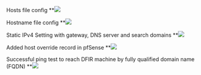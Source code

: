 
Hosts file config
**![](https://lh7-us.googleusercontent.com/U74DlOXIrKZh1viTH3io7jv0m3j73l2LMA92G3LrdgU38yGwAeWtTqXMUGKtuUXmK8SFeIYN8gJo5RSEWIdC7cXlPZF6Uq9oM9Yevx9oW5eCVTjS8FRZmdpQpOT88JSdGHQJBo8aorz7iChX0LwRTgE)

Hostname file config
**![](https://lh7-us.googleusercontent.com/23s2ENEzU5o66Rat07Jsqs-NrBuXzvDLoh6vUxMzl8lpqnzv2ETjwZS2cfTnY_hPGz5yh8eWuM28Sy5FQpvLxv8dcwNRi9NHRpjDqUDPe_amu8UKJd76diQIDB_CRSras3McMRtTonV_KMdBQ52M7O4)

Static IPv4 Setting with gateway, DNS server and search domains
**![](https://lh7-us.googleusercontent.com/DY5iJrYkQ5AylmKTHAsBtFxe8pYwX0y-_DVjPjmyscHB8vF56N9OFR4gnBcTa4IFOGv0zWqcgopYsMYP07Vp-QGz7MkTpiwUDlQDOqzE9FSQ9BuTufiycCqr84VBPK7q9_CO9M8EK6UsjCoSBIHGw6A)

Added host override record in pfSense
**![](https://lh7-us.googleusercontent.com/dleeOfu68R75hNnYKQdbHcY3TSoSuz5JGStaAFPhVo8sSJMdNPraWiKKe_079Nf4pi5HhGDN1SciLWoCiSgh41ullzxcezeT3jg9ZKwaDIiHPXLpMX7EkQeagnz7zmOTBoKvYVMeoORimTbM201GGn4)

Successful ping test to reach DFIR machine by fully qualified domain name (FQDN)
**![](https://lh7-us.googleusercontent.com/0aQTSFHcUQr-re9a3haNGyr4ACUyDrPghFJ8xiQl4U1QVi3MLM6uXJJ-qDJ-UvQqjecS5EoXnGFLp8sQK9_cbEgpxgG2ay5wgcoeZK_pzplPrpuTngcb9YFeT5fqEMwPBl1QrQDqEB9NXesW1RADffI)

